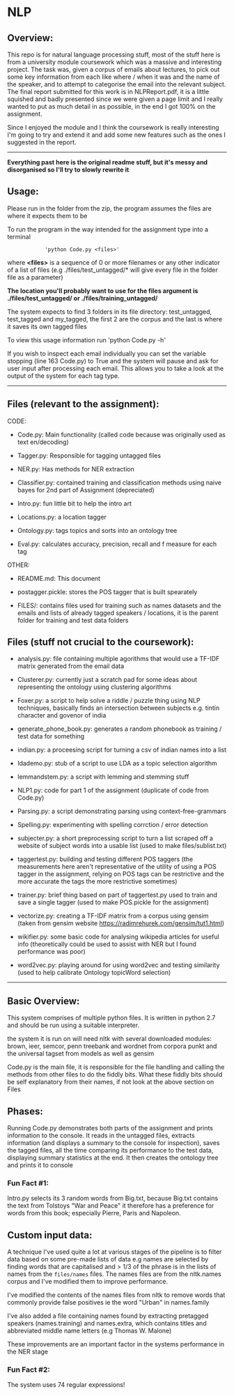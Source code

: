 # NLP

## Overview:

This repo is for natural language processing stuff, most of the stuff here is from a university module coursework which was a massive and interesting project. The task was, given a corpus of emails about lectures, to pick out some key information from each like where / when it was and the name of the speaker, and to attempt to categorise the email into the relevant subject. The final report submitted for this work is in NLPReport.pdf, it is a little squished and badly presented since we were given a page limit and I really wanted to put as much detail in as possible, in the end I got 100% on the assignment.

Since I enjoyed the module and I think the coursework is really interesting I'm going to try and extend it and add some new features such as the ones I suggested in the report.

-----------------
**Everything past here is the original readme stuff, but it's messy and disorganised so I'll try to slowly rewrite it**

## Usage:

Please run in the folder from the zip, the program assumes the files are where it expects them to be

To run the program in the way intended for the assignment type into a terminal 

				'python Code.py <files>'

where **\<files\>** is a sequence of 0 or more filenames or any other indicator of a list of files (e.g ./files/test_untagged/* will give every file in the folder file as a parameter)

**The location you'll probably want to use for the files argument is ./files/test_untagged/ or ./files/training_untagged/**

The system expects to find 3 folders in its file directory: test_untagged, test_tagged and my_tagged, the first 2 are the corpus and the last is where it saves its own tagged files

To view this usage information run 'python Code.py -h'

If you wish to inspect each email individually you can set the variable stopping (line 163 Code.py) to True and the system will pause and ask for user input after processing each email. This allows you to take a look at the output of the system for each tag type.

----------------------------------

## Files (relevant to the assignment):

CODE:

 - Code.py: Main functionality (called code because was originally used as text en/decoding)

 - Tagger.py: Responsible for tagging untagged files

 - NER.py: Has methods for NER extraction

 - Classifier.py: contained training and classification methods using naive bayes for 2nd part of Assignment (depreciated)

 - Intro.py: fun little bit to help the intro art

 - Locations.py: a location tagger

 - Ontology.py: tags topics and sorts into an ontology tree

- Eval.py: calculates accuracy, precision, recall and f measure for each tag

OTHER:

 - README.md: This document

 - postagger.pickle: stores the POS tagger that is built spearately		

 - FILES/: contains files used for training such as names datasets and the emails and lists of already tagged speakers / locations, it is the parent folder for training and test data folders

## Files (stuff not crucial to the coursework):

 - analysis.py: file containing multiple agorithms that would use a TF-IDF matrix generated from the email data

 - Clusterer.py: currently just a scratch pad for some ideas about representing the ontology using clustering algorithms

 - Foxer.py: a script to help solve a riddle / puzzle thing using NLP techniques, basically finds an intersection between subjects e.g. tintin character and govenor of india

 - generate_phone_book.py: generates a random phonebook as training / test data for something

 - indian.py: a proceesing script for turning a csv of indian names into a list

 - ldademo.py: stub of a script to use LDA as a topic selection algorithm

 - lemmandstem.py: a script with lemming and stemming stuff

 - NLP1.py: code for part 1 of the assignment (duplicate of code from Code.py)

 - Parsing.py: a script demonstrating parsing using context-free-grammars

 - Spelling.py: experimenting with spelling corrction / error detection

 - subjecter.py: a short preprocessing script to turn a list scraped off a website of subject words into a usable list (used to make files/sublist.txt) 

 - taggertest.py: building and testing different POS taggers (the measurements here aren't representative of the utility of using a POS tagger in the assignment, relying on POS tags can be restrictive and the more accurate the tags the more restrictive sometimes)

 - trainer.py: brief thing based on part of taggertest.py used to train and save a single tagger (used to make POS.pickle for the assignment)

 - vectorize.py: creating a TF-IDF matrix from a corpus using gensim (taken from gensim website https://radimrehurek.com/gensim/tut1.html)

 - wikifier.py: some basic code for analysing wikipedia articles for useful info (theoretically could be used to assist with NER but I found performance was poor)

 - word2vec.py: playing around for using word2vec and testing similarity (used to help calibrate Ontology topicWord selection)

--------------------------------
## Basic Overview:

This system comprises of multiple python files. It is written in python 2.7 and should be run using a suitable interpreter.

the system it is run on will need nltk with several downloaded modules:
brown, ieer, semcor, penn treebank and wordnet from corpora
punkt and the universal tagset from models
as well as gensim

Code.py is the main file, it is responsible for the file handling and calling the methods from other files to do the fiddly bits. What these fiddly bits should be self explanatory from their names, if not look at the above section on Files

## Phases:

Running Code.py demonstrates both parts of the assignment and prints information to the console. It reads in the untagged files, extracts information (and displays a summary to the console for inspection), saves the tagged files, all the time comparing its performance to the test data, displaying summary statistics at the end. It then creates the ontology tree and prints it to console

### Fun Fact #1: 
Intro.py selects its 3 random words from Big.txt, because Big.txt contains the text from Tolstoys "War and Peace"
it therefore has a preference for words from this book; especially Pierre, Paris and Napoleon.

## Custom input data:

A technique I've used quite a lot at various stages of the pipeline is to filter data based on some pre-made lists of data e.g names are selected by finding words that are capitalised and > 1/3 of the phrase is in the lists of names from the `files/names` files. The names files are from the nltk.names corpus and I've modified them to improve performance.

I've modified the contents of the names files from nltk to remove words that commonly provide false positives 
ie the word "Urban" in names.family

I've also added a file containing names found by extracting pretagged speakers (names.training) and names.extra, which contains titles and abbreviated middle name letters (e.g Thomas W. Malone)

These improvements are an important factor in the systems performance in the NER stage

### Fun Fact #2:
 The system uses 74 regular expressions!
